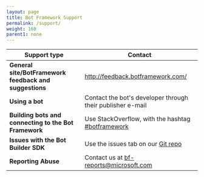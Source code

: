 ```yaml
---
layout: page
title: Bot Framework Support
permalink: /support/
weight: 160
parent1: none
---
```




|**Support type**                    | **Contact**                                                
|----------------------------|---------------------------------
|**General site/BotFramework feedback and suggestions**| <a href="http://feedback.botframework.com/" target="_blank">http://feedback.botframework.com/</a>
|**Using a bot** | Contact the bot's developer through their publisher e-mail                 
|**Building bots and connecting to the Bot Framework** | Use StackOverflow, with the hashtag [#botframework](https://stackoverflow.com/questions/tagged/botframework)
|**Issues with the Bot Builder SDK**| Use the issues tab on our <a href="https://github.com/Microsoft/BotBuilder/" target="_blank">Git repo</a>
|**Reporting Abuse**| Contact us at [bf-reports@microsoft.com](mailto://bf-reports@microsoft.com) 